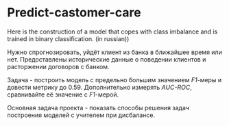 # Predict-castomer-care
Here is the construction of a model that copes with class imbalance and is trained in binary classification. (in russian))

Нужно спрогнозировать, уйдёт клиент из банка в ближайшее время или нет. Предоставлены исторические данные о поведении клиентов и расторжении договоров с банком. 

Задача - построить модель с предельно большим значением *F1*-меры и довести метрику до 0.59. Дополнительно измерять *AUC-ROC*, сравнивайте её значение с *F1*-мерой.

Основная задача проекта - показать способы решения задач построения моделей с учителем при дисбалансе.
